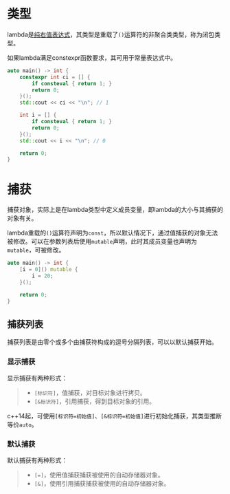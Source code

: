 


# 类型

lambda是[纯右值表达式]()，其类型是重载了`()`运算符的非聚合类类型，称为闭包类型。

如果lambda满足constexpr函数要求，其可用于常量表达式中。

```cpp
auto main() -> int {
    constexpr int ci = [] {
        if consteval { return 1; }
        return 0;
    }();
    std::cout << ci << "\n"; // 1

    int i = [] {
        if consteval { return 1; }
        return 0;
    }();
    std::cout << i << "\n"; // 0

    return 0;
}
```

# 捕获

捕获对象，实际上是在lambda类型中定义成员变量，即lambda的大小与其捕获的对象有关。

lambda重载的`()`运算符声明为`const`，所以默认情况下，通过值捕获的对象无法被修改。可以在参数列表后使用`mutable`声明，此时其成员变量也声明为`mutable`，可被修改。

```cpp
auto main() -> int {
    [i = 0]() mutable {
        i = 20;
    }();

    return 0;
}
```

## 捕获列表

捕获列表是由零个或多个由捕获符构成的逗号分隔列表，可以以默认捕获开始。

### 显示捕获

显示捕获有两种形式：

> * `[标识符]`，值捕获，对目标对象进行拷贝。
> * `[&标识符]`，引用捕获，得到目标对象的引用。

c++14起，可使用`[标识符=初始值]`、`[&标识符=初始值]`进行初始化捕获，其类型推断等价`auto`。

### 默认捕获

默认捕获有两种形式：

> * `[=]`，使用值捕获捕获被使用的自动存储器对象。
> * `[&]`，使用引用捕获捕获被使用的自动存储器对象。


